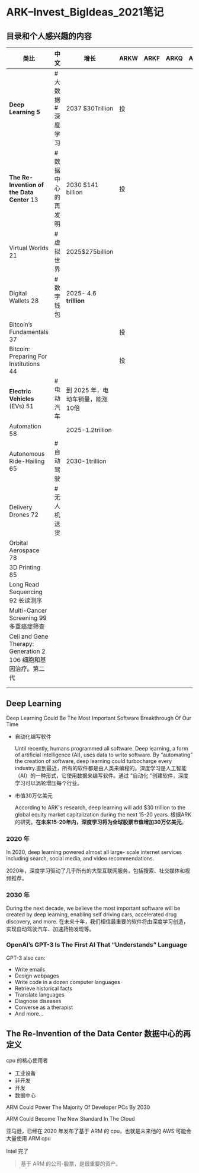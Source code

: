 # ARK–Invest_BigIdeas_2021笔记



## 目录和个人感兴趣的内容



| 类比                                                         | 中文              | 增长                              | ARKW | ARKF | ARKQ | ARKG | ARKK |                                        |      |
| ------------------------------------------------------------ | ----------------- | --------------------------------- | ---- | ---- | ---- | ---- | ---- | -------------------------------------- | ---- |
| **Deep Learning 5**                                          | #大数据 #深度学习 | 2037 $30Trillion                  | 投   |      |      |      |      |                                        |      |
| **The Re-Invention of the Data Center** 13                   | #数据中心的再发明 | 2030 $141 billion                 | 投   |      |      |      |      |                                        |      |
| Virtual Worlds 21                                            | #虚拟世界         | 2025$275billion                   |      |      |      |      |      |                                        |      |
| Digital Wallets 28                                           | #数字钱包         | 2025- 4.6 **trillion**            |      |      |      |      |      |                                        |      |
| Bitcoin’s Fundamentals 37                                    |                   |                                   | 投   |      |      |      |      |                                        |      |
| Bitcoin: Preparing For Institutions 44                       |                   |                                   | 投   |      |      |      |      |                                        |      |
| **Electric Vehicles** (EVs) 51                               | #电动汽车         | 到 2025 年，电动车销量，能涨 10倍 |      |      |      |      |      |                                        |      |
| Automation 58                                                |                   | 2025-1.2trillion                  |      |      |      |      |      |                                        |      |
| Autonomous Ride-Hailing 65                                   | #自动驾驶         | 2030-1trillion                    |      |      |      |      |      | 现在中国自动化驾驶，谁做的最好？？？？ |      |
| Delivery Drones 72                                           | # 无人机送货      |                                   |      |      |      |      |      |                                        |      |
| Orbital Aerospace 78                                         |                   |                                   |      |      |      |      |      |                                        |      |
| 3D Printing 85                                               |                   |                                   |      |      |      |      |      |                                        |      |
| Long Read Sequencing 92 长读测序                             |                   |                                   |      |      |      |      |      |                                        |      |
| Multi-Cancer Screening 99 多重癌症筛查                       |                   |                                   |      |      |      |      |      |                                        |      |
| Cell and Gene Therapy: Generation 2 106 细胞和基因治疗。第二代 |                   |                                   |      |      |      |      |      |                                        |      |
|                                                              |                   |                                   |      |      |      |      |      |                                        |      |
|                                                              |                   |                                   |      |      |      |      |      |                                        |      |



## Deep Learning

Deep Learning Could Be The Most Important Software Breakthrough Of Our Time

- 自动化编写软件

  Until recently, humans programmed all software. Deep learning, a form of artificial intelligence (AI), uses data to write software. By “automating” the creation of software, deep learning could turbocharge every industry.直到最近，所有的软件都是由人类来编程的。深度学习是人工智能（AI）的一种形式，它使用数据来编写软件。通过 "自动化 "创建软件，深度学习可以涡轮增压每个行业。

- 市值30万亿美元

  According to ARK's research, deep learning will add $30 trillion to the global equity market capitalization during the next 15-20 years. 根据ARK的研究，**在未来15-20年内，深度学习将为全球股票市值增加30万亿美元**。



### 2020 年

In 2020, deep learning powered almost all large- scale internet services including search, social media, and video recommendations.

2020年，深度学习驱动了几乎所有的大型互联网服务，包括搜索、社交媒体和视频推荐。

### 2030 年

During the next decade, we believe the most important software will be created by deep learning, enabling self driving cars, accelerated drug discovery, and more. 在未来十年，我们相信最重要的软件将由深度学习创造，实现自动驾驶汽车、加速药物发现等。



### OpenAI’s GPT-3 Is The First AI That “Understands” Language

GPT-3 also can:

- Write emails
- Design webpages
- Write code in a dozen computer languages
- Retrieve historical facts
- Translate languages
- Diagnose diseases
- Converse as a therapist
- And more...



## The Re-Invention of the Data Center 数据中心的再定义
cpu 的核心使用者

- 工业设备
- 非开发
- 开发
- 数据中心

 ARM Could Power The Majority Of Developer PCs By 2030

ARM Could Become The New Standard In The Cloud

亚马逊，已经在 2020 年发布了基于 ARM 的 cpu，也就是未来他的 AWS 可能会大量使用 ARM cpu

Intel 完了



>  基于 ARM 的公司-股票，是很重要的资产。